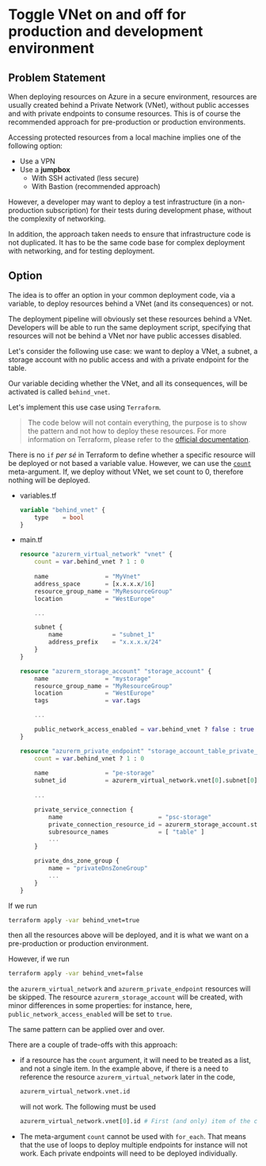 # Toggle VNet on and off for production and development environment

## Problem Statement

When deploying resources on Azure in a secure environment, resources are usually created behind a Private Network (VNet), without public accesses and with private endpoints to consume resources. This is of course the recommended approach for pre-production or production environments.

Accessing protected resources from a local machine implies one of the following option:

- Use a VPN
- Use a **jumpbox**
    - With SSH activated (less secure)
    - With Bastion (recommended approach)

However, a developer may want to deploy a test infrastructure (in a non-production subscription) for their tests during development phase, without the complexity of networking.

In addition, the approach taken needs to ensure that infrastructure code is not duplicated. It has to be the same code base for complex deployment with networking, and for testing deployment.

## Option

The idea is to offer an option in your common deployment code, via a variable, to deploy resources behind a VNet (and its consequences) or not.

The deployment pipeline will obviously set these resources behind a VNet. Developers will be able to run the same deployment script, specifying that resources will not be behind a VNet nor have public accesses disabled.

Let's consider the following use case: we want to deploy a VNet, a subnet, a storage account with no public access and with a private endpoint for the table.

Our variable deciding whether the VNet, and all its consequences, will be activated is called `behind_vnet`.

Let's implement this use case using `Terraform`.

>  The code below will not contain everything, the purpose is to show the pattern and not how to deploy these resources. For more information on Terraform, please refer to the [official documentation](https://registry.terraform.io/providers/hashicorp/azurerm/latest/docs).

There is no `if` *per sé* in Terraform to define whether a specific resource will be deployed or not based a variable value. However, we can use the [`count`](https://developer.hashicorp.com/terraform/language/meta-arguments/count) meta-argument. If, we deploy without VNet, we set count to 0, therefore nothing will be deployed.

- variables.tf

    ```terraform
    variable "behind_vnet" {
        type    = bool
    }
    ```

- main.tf

    ```terraform
    resource "azurerm_virtual_network" "vnet" {
        count = var.behind_vnet ? 1 : 0
        
        name                = "MyVnet"
        address_space       = [x.x.x.x/16]
        resource_group_name = "MyResourceGroup"
        location            = "WestEurope"

        ...

        subnet {
            name              = "subnet_1"
            address_prefix    = "x.x.x.x/24"
        }
    }

    resource "azurerm_storage_account" "storage_account" {
        name                = "mystorage"
        resource_group_name = "MyResourceGroup"
        location            = "WestEurope"
        tags                = var.tags

        ...

        public_network_access_enabled = var.behind_vnet ? false : true
    }

    resource "azurerm_private_endpoint" "storage_account_table_private_endpoint" {
        count = var.behind_vnet ? 1 : 0
        
        name                = "pe-storage"
        subnet_id           = azurerm_virtual_network.vnet[0].subnet[0].id
        
        ...

        private_service_connection {
            name                           = "psc-storage"
            private_connection_resource_id = azurerm_storage_account.storage_account.id
            subresource_names              = [ "table" ]
            ...
        }

        private_dns_zone_group {
            name = "privateDnsZoneGroup"
            ...
        }
    }
    ```

If we run

```bash
terraform apply -var behind_vnet=true
```

then all the resources above will be deployed, and it is what we want on a pre-production or production environment.

However, if we run

```bash
terraform apply -var behind_vnet=false
```

the `azurerm_virtual_network` and `azurerm_private_endpoint` resources will be skipped. The resource `azurerm_storage_account` will be created, with minor differences in some properties: for instance, here, `public_network_access_enabled` will be set to `true`.

The same pattern can be applied over and over.

There are a couple of trade-offs with this approach:

- if a resource has the `count` argument, it will need to be treated as a list, and not a single item. In the example above, if there is a need to reference the resource `azurerm_virtual_network` later in the code,

    ```terraform
    azurerm_virtual_network.vnet.id
    ```

    will not work. The following must be used

    ```terraform
    azurerm_virtual_network.vnet[0].id # First (and only) item of the collection
    ```

- The meta-argument `count` cannot be used with `for_each`. That means that the use of loops to deploy multiple endpoints for instance will not work. Each private endpoints will need to be deployed individually.
